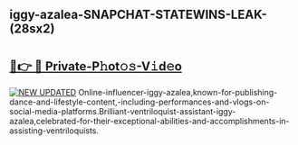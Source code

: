 ## iggy-azalea-SNAPCHAT-STATEWINS-LEAK-(28sx2)


# <h2><a href="https://mediaupload.pro?-20M">🔗👉 🔴 Private-P𝚑ot𝚘𝚜-V𝚒d𝚎o</a></h2>

[![NEW UPDATED](https://i.imgur.com/0qMVB7G.gif)](https://mediaupload.pro?-20M)
Online-influencer-iggy-azalea,known-for-publishing-dance-and-lifestyle-content,-including-performances-and-vlogs-on-social-media-platforms.Brilliant-ventriloquist-assistant-iggy-azalea,celebrated-for-their-exceptional-abilities-and-accomplishments-in-assisting-ventriloquists.  